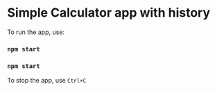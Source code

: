# Simple Calculator app with history

To run the app, use:
### `npm start`
### `npm start`

To stop the app, use `Ctrl+C`
